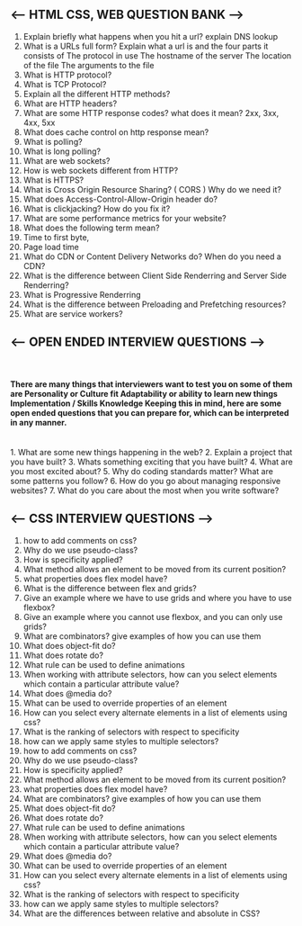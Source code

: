 <h2><-- HTML CSS, WEB QUESTION BANK --></h2>

1. Explain briefly what happens when you hit a url? explain DNS lookup
2. What is a URLs full form? Explain what a url is and the four parts it consists of The protocol in use The hostname of the server The location of the file The arguments to the file
3. What is HTTP protocol?
4. What is TCP Protocol?
5. Explain all the different HTTP methods?
6. What are HTTP headers?
7. What are some HTTP response codes? what does it mean? 2xx, 3xx, 4xx, 5xx
8. What does cache control on http response mean?
9. What is polling?
10. What is long polling?
11. What are web sockets?
12. How is web sockets different from HTTP?
13. What is HTTPS?
14. What is Cross Origin Resource Sharing? ( CORS ) Why do we need it?
15. What does Access-Control-Allow-Origin header do?
16. What is clickjacking? How do you fix it?
17. What are some performance metrics for your website?
18. What does the following term mean?
19. Time to first byte,
20. Page load time
21. What do CDN or Content Delivery Networks do? When do you need a CDN?
22. What is the difference between Client Side Renderring and Server Side Renderring?
23. What is Progressive Renderring
24. What is the difference between Preloading and Prefetching resources?
25. What are service workers?

<h2><-- OPEN ENDED INTERVIEW QUESTIONS --></h2>
<br/>
<h4> There are many things that interviewers want to test you on some of them are Personality or Culture fit Adaptability or ability to learn new things Implementation / Skills Knowledge Keeping this in mind, here are some open ended questions that you can prepare for, which can be interpreted in any manner.</h4>
<br/>
1. What are some new things happening in the web?
2. Explain a project that you have built?
3. Whats something exciting that you have built?
4. What are you most excited about?
5. Why do coding standards matter? What are some patterns you follow?
6. How do you go about managing responsive websites?
7. What do you care about the most when you write software?

<h2><-- CSS INTERVIEW QUESTIONS --></h2>

1. how to add comments on css?
2. Why do we use pseudo-class?
3. How is specificity applied?
4. What method allows an element to be moved from its current position?
5. what properties does flex model have?
6. What is the difference between flex and grids?
7. Give an example where we have to use grids and where you have to use flexbox?
8. Give an example where you cannot use flexbox, and you can only use grids?
9. What are combinators? give examples of how you can use them
10. What does object-fit do?
11. What does rotate do?
12. What rule can be used to define animations
13. When working with attribute selectors, how can you select elements which contain a particular attribute value?
14. What does @media do?
15. What can be used to override properties of an element
16. How can you select every alternate elements in a list of elements using css?
17. What is the ranking of selectors with respect to specificity
18. how can we apply same styles to multiple selectors?
19. how to add comments on css?
20. Why do we use pseudo-class?
21. How is specificity applied?
22. What method allows an element to be moved from its current position?
23. what properties does flex model have?
24. What are combinators? give examples of how you can use them
25. What does object-fit do?
26. What does rotate do?
27. What rule can be used to define animations
28. When working with attribute selectors, how can you select elements which contain a particular attribute value?
29. What does @media do?
30. What can be used to override properties of an element
31. How can you select every alternate elements in a list of elements using css?
32. What is the ranking of selectors with respect to specificity
33. how can we apply same styles to multiple selectors?
34. What are the differences between relative and absolute in CSS?
